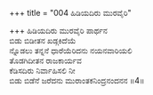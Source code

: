 +++
title = "004 ಹಿಡಿಯದಿರು ಮುರವೈರಿ"

+++
ಹಿಡಿಯದಿರು ಮುರವೈರಿ ಪಾರ್ಥನ  
ಬಿಡು ಬಿಡೀತನ ಖಡ್ಗಕಿದೆಯೆ  
ನ್ನೊಡಲು ತನ್ನನೆ ಧಾರೆಯೆರಿದನು ನಯನವಾರಿಯಲಿ  
ತೊಡಗಿದೀತನ ರಾಜಕಾರ್ಯವ  
ಕೆಡಿಸದಿರು ನಿರ್ವಾಹಿಸಲಿ ನೀ  
ಬಿಡು ಬಿಡೆನೆ ಜರೆದನು ಮುರಾಂತಕನಿಂದ್ರನಂದನನ       ॥4॥